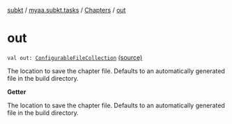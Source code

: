 [subkt](../../index.md) / [myaa.subkt.tasks](../index.md) / [Chapters](index.md) / [out](./out.md)

# out

`val out: `[`ConfigurableFileCollection`](https://docs.gradle.org/current/javadoc/org/gradle/api/file/ConfigurableFileCollection.html) [(source)](https://github.com/Myaamori/SubKt/blob/0.1.10/src/main/kotlin/myaa/subkt/tasks/asstasks.kt#L455)

The location to save the chapter file.
Defaults to an automatically generated file in the build directory.

**Getter**

The location to save the chapter file.
Defaults to an automatically generated file in the build directory.


